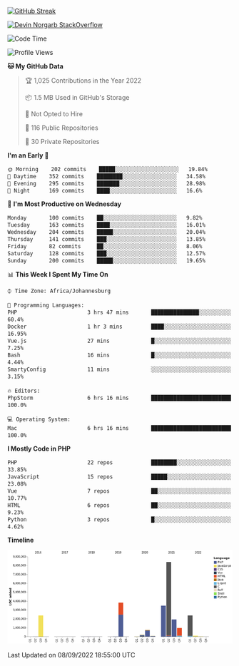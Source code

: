 
[![GitHub Streak](http://github-readme-streak-stats.herokuapp.com?user=DevinNorgarb&date_format=M%20j%5B%2C%20Y%5D)](https://git.io/streak-stats)


[![Devin Norgarb StackOverflow](https://github-readme-stackoverflow.vercel.app/?userID=4993755)](https://stackoverflow.com/users/4993755/devin-norgarb)

<!--START_SECTION:waka-->
![Code Time](http://img.shields.io/badge/Code%20Time-5%2C752%20hrs%204%20mins-blue)

![Profile Views](http://img.shields.io/badge/Profile%20Views-0-blue)

**🐱 My GitHub Data** 

> 🏆 1,025 Contributions in the Year 2022
 > 
> 📦 1.5 MB Used in GitHub's Storage 
 > 
> 🚫 Not Opted to Hire
 > 
> 📜 116 Public Repositories 
 > 
> 🔑 30 Private Repositories  
 > 
**I'm an Early 🐤** 

```text
🌞 Morning    202 commits    █████░░░░░░░░░░░░░░░░░░░░   19.84% 
🌆 Daytime    352 commits    ████████░░░░░░░░░░░░░░░░░   34.58% 
🌃 Evening    295 commits    ███████░░░░░░░░░░░░░░░░░░   28.98% 
🌙 Night      169 commits    ████░░░░░░░░░░░░░░░░░░░░░   16.6%

```
📅 **I'm Most Productive on Wednesday** 

```text
Monday       100 commits    ██░░░░░░░░░░░░░░░░░░░░░░░   9.82% 
Tuesday      163 commits    ████░░░░░░░░░░░░░░░░░░░░░   16.01% 
Wednesday    204 commits    █████░░░░░░░░░░░░░░░░░░░░   20.04% 
Thursday     141 commits    ███░░░░░░░░░░░░░░░░░░░░░░   13.85% 
Friday       82 commits     ██░░░░░░░░░░░░░░░░░░░░░░░   8.06% 
Saturday     128 commits    ███░░░░░░░░░░░░░░░░░░░░░░   12.57% 
Sunday       200 commits    █████░░░░░░░░░░░░░░░░░░░░   19.65%

```


📊 **This Week I Spent My Time On** 

```text
⌚︎ Time Zone: Africa/Johannesburg

💬 Programming Languages: 
PHP                      3 hrs 47 mins       ███████████████░░░░░░░░░░   60.4% 
Docker                   1 hr 3 mins         ████░░░░░░░░░░░░░░░░░░░░░   16.95% 
Vue.js                   27 mins             █░░░░░░░░░░░░░░░░░░░░░░░░   7.25% 
Bash                     16 mins             █░░░░░░░░░░░░░░░░░░░░░░░░   4.44% 
SmartyConfig             11 mins             ░░░░░░░░░░░░░░░░░░░░░░░░░   3.15%

🔥 Editors: 
PhpStorm                 6 hrs 16 mins       █████████████████████████   100.0%

💻 Operating System: 
Mac                      6 hrs 16 mins       █████████████████████████   100.0%

```

**I Mostly Code in PHP** 

```text
PHP                      22 repos            ████████░░░░░░░░░░░░░░░░░   33.85% 
JavaScript               15 repos            █████░░░░░░░░░░░░░░░░░░░░   23.08% 
Vue                      7 repos             ██░░░░░░░░░░░░░░░░░░░░░░░   10.77% 
HTML                     6 repos             ██░░░░░░░░░░░░░░░░░░░░░░░   9.23% 
Python                   3 repos             █░░░░░░░░░░░░░░░░░░░░░░░░   4.62%

```


**Timeline**

![Chart not found](https://raw.githubusercontent.com/DevinNorgarb/DevinNorgarb/main/charts/bar_graph.png) 


 Last Updated on 08/09/2022 18:55:00 UTC
<!--END_SECTION:waka-->

